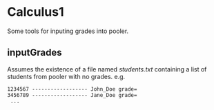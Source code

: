 # Calculus1
Some tools for inputing grades into pooler.

## inputGrades

Assumes the existence of a file named *students.txt* containing a list of students from pooler with no grades.
e.g.
```
1234567 ------------------ John_Doe grade=
3456789 ------------------ Jane_Doe grade=
 ...
```


